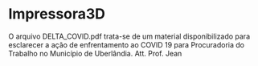 # Impressora3D
O arquivo DELTA_COVID.pdf trata-se de um material disponibilizado para esclarecer a ação de enfrentamento ao COVID 19 para Procuradoria do Trabalho no Município de Uberlândia.
Att.
Prof. Jean
